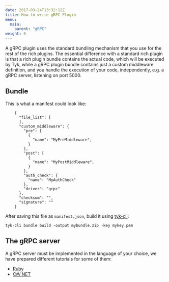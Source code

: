 ```yaml
---
date: 2017-03-24T13:32:12Z
title: How to write gRPC Plugin
menu:
  main:
    parent: "gRPC"
weight: 0 
---
```


A gRPC plugin uses the standard bundling mechanism that you use for the rest of the rich plugins. The essential difference with a standard rich plugin is that a rich plugin bundle contains the actual code, which will be executed by Tyk, while a gRPC plugin bundle contains just a custom middleware definition, and you handle the execution of your code, independently, e.g. a gRPC server, listening on port 5000.

## Bundle

This is what a manifest could look like:

```
    {
      "file_list": [
      ],
      "custom_middleware": {
        "pre": [
          {
            "name": "MyPreMiddleware",
          }
        ],
        "post": [
          {
            "name": "MyPostMiddleware",
          }
        ],
        "auth_check": {
          "name": "MyAuthCheck"
        },
        "driver": "grpc"
      },
      "checksum": "",
      "signature": ""
    }
```

After saving this file as `manifest.json`, build it using [tyk-cli][1]:

`tyk-cli bundle build -output mybundle.zip -key mykey.pem`

## The gRPC server

A gRPC server must be implemented in the language of your choice, we have prepared different tutorials for some of them:

*   [Ruby][2]
*   [C#/.NET][3]

 [1]: https://github.com/TykTechnologies/tyk-cli
 [2]: https://github.com/TykTechnologies/tyk-plugin-demo-ruby
 [3]: https://github.com/TykTechnologies/tyk-plugin-demo-dotnet

